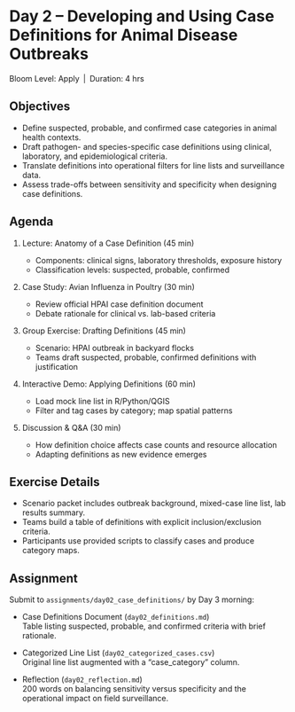 # **Day 2 – Developing and Using Case Definitions for Animal Disease Outbreaks**
  
Bloom Level: Apply | Duration: 4 hrs  

## Objectives  

- Define suspected, probable, and confirmed case categories in animal health contexts.  
- Draft pathogen- and species-specific case definitions using clinical, laboratory, and epidemiological criteria.  
- Translate definitions into operational filters for line lists and surveillance data.  
- Assess trade-offs between sensitivity and specificity when designing case definitions.  

## Agenda  

1. Lecture: Anatomy of a Case Definition (45 min)  
   - Components: clinical signs, laboratory thresholds, exposure history  
   - Classification levels: suspected, probable, confirmed  

2. Case Study: Avian Influenza in Poultry (30 min)  
   - Review official HPAI case definition document  
   - Debate rationale for clinical vs. lab-based criteria  

3. Group Exercise: Drafting Definitions (45 min)  
   - Scenario: HPAI outbreak in backyard flocks  
   - Teams draft suspected, probable, confirmed definitions with justification  

4. Interactive Demo: Applying Definitions (60 min)  
   - Load mock line list in R/Python/QGIS  
   - Filter and tag cases by category; map spatial patterns  

5. Discussion & Q&A (30 min)  
   - How definition choice affects case counts and resource allocation  
   - Adapting definitions as new evidence emerges  

## Exercise Details  

- Scenario packet includes outbreak background, mixed-case line list, lab results summary.  
- Teams build a table of definitions with explicit inclusion/exclusion criteria.  
- Participants use provided scripts to classify cases and produce category maps.  

## Assignment  

Submit to `assignments/day02_case_definitions/` by Day 3 morning:  

- Case Definitions Document (`day02_definitions.md`)  
  Table listing suspected, probable, and confirmed criteria with brief rationale.  

- Categorized Line List (`day02_categorized_cases.csv`)  
  Original line list augmented with a “case_category” column.  

- Reflection (`day02_reflection.md`)  
  200 words on balancing sensitivity versus specificity and the operational impact on field surveillance.